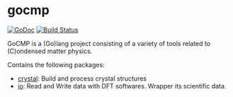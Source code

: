 # gocmp
 [![GoDoc](https://godoc.org/github.com/unkcpz/gocmp?status.svg)](https://godoc.org/github.com/unkcpz/gocmp)   [![Build Status](https://travis-ci.org/unkcpz/gocmp.svg)](https://travis-ci.org/unkcpz/gocmp)

GoCMP is a (Go)lang project consisting of a variety of tools related to
(C)ondensed matter physics.

Contains the following packages:

- [crystal](https://github.com/unkcpz/gocmp/tree/master/crystal): Build and process crystal structures
- [io](https://github.com/unkcpz/gocmp/tree/master/io): Read and Write data with DFT softwares. Wrapper its scientific data.
